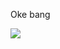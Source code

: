 Oke bang

![](https://github-readme-stats.vercel.app/api/top-langs/?username=AbuRider&theme=dark&hide_border=true&include_all_commits=true&count_private=false&layout=compact)

<!-- Proudly created with GPRM ( https://gprm.itsvg.in ) -->
